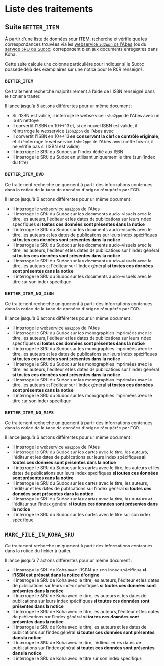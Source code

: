 # Liste des traitements

## Suite `BETTER_ITEM`

À partir d'une liste de données pour ITEM, recherche et vérifie que les correspondances trouvées via les [webservice `id2ppn` de l'Abes](https://documentation.abes.fr/sudoc/manuels/administration/aidewebservices/index.html#isbn2ppn) (ou du [service SRU du Sudoc](https://abes.fr/reseau-sudoc/reutiliser-les-donnees-sudoc/service-sru/)) correpondent bien aux documents enregistrés dans Koha.

Cette suite calcule une colonne particulière pour indiquer si le Sudoc possède déjà des exemplaires sur une notice pour le RCR renseigné.

### `BETTER_ITEM`

Ce traitement recherche majoritairement à l'aide de l'ISBN renseigné dans le fichier à traiter.

Il lance jusqu'à 5 actions différentes pour un même document :

* Si l'ISBN est valide, il interroge le webservice `isbn2ppn` de l'Abes avec un ISBN nettoyé
* Il convertit l'ISBN en 10<->13 et, si ce nouvel ISBN est valide, il réinterroge le webservice `isbn2ppn` de l'Abes avec
* Il convertit l'ISBN en 10<->13 __en conservant la clef de contrôle originale__, et il réinterroge le webservice `isbn2ppn` de l'Abes avec (cette fois-ci, il ne vérifie pas si l'ISBN est valide)
* Il interroge le SRU du Sudoc sur l'index dédié aux ISBN
* Il interroge le SRU du Sudoc en utilisant uniquement le titre (sur l'index du titre)

### `BETTER_ITEM_DVD`

Ce traitement recherche uniquement à partir des informations contenues dans la notice de la base de données d'origine récupérée par FCR.

Il lance jusqu'à 6 actions différentes pour un même document :

* Il interroge le webservice `ean2ppn` de l'Abes
* Il interroge le SRU du Sudoc sur les documents audio-visuels avec le titre, les auteurs, l'éditeur et les dates de publications sur leurs index spécifiques __si toutes ces données sont présentes dans la notice__
* Il interroge le SRU du Sudoc sur les documents audio-visuels avec le titre, les auteurs et les dates de publications sur leurs index spécifiques __si toutes ces données sont présentes dans la notice__
* Il interroge le SRU du Sudoc sur les documents audio-visuels avec le titre, les auteurs, l'éditeur et les dates de publications sur l'index général __si toutes ces données sont présentes dans la notice__
* Il interroge le SRU du Sudoc sur les documents audio-visuels avec le titre, les auteurs et l'éditeur sur l'index général __si toutes ces données sont présentes dans la notice__
* Il interroge le SRU du Sudoc sur les documents audio-visuels avec le titre sur son index spécifique

### `BETTER_ITEM_NO_ISBN`

Ce traitement recherche uniquement à partir des informations contenues dans la notice de la base de données d'origine récupérée par FCR.

Il lance jusqu'à 6 actions différentes pour un même document :

* Il interroge le webservice `ean2ppn` de l'Abes
* Il interroge le SRU du Sudoc sur les monographies imprimées avec le titre, les auteurs, l'éditeur et les dates de publications sur leurs index spécifiques __si toutes ces données sont présentes dans la notice__
* Il interroge le SRU du Sudoc sur les monographies imprimées avec le titre, les auteurs et les dates de publications sur leurs index spécifiques __si toutes ces données sont présentes dans la notice__
* Il interroge le SRU du Sudoc sur les monographies imprimées avec le titre, les auteurs, l'éditeur et les dates de publications sur l'index général __si toutes ces données sont présentes dans la notice__
* Il interroge le SRU du Sudoc sur les monographies imprimées avec le titre, les auteurs et l'éditeur sur l'index général __si toutes ces données sont présentes dans la notice__
* Il interroge le SRU du Sudoc sur les monographies imprimées avec le titre sur son index spécifique

### `BETTER_ITEM_NO_MAPS`

Ce traitement recherche uniquement à partir des informations contenues dans la notice de la base de données d'origine récupérée par FCR.

Il lance jusqu'à 6 actions différentes pour un même document :

* Il interroge le webservice `ean2ppn` de l'Abes
* Il interroge le SRU du Sudoc sur les cartes avec le titre, les auteurs, l'éditeur et les dates de publications sur leurs index spécifiques __si toutes ces données sont présentes dans la notice__
* Il interroge le SRU du Sudoc sur les cartes avec le titre, les auteurs et les dates de publications sur leurs index spécifiques __si toutes ces données sont présentes dans la notice__
* Il interroge le SRU du Sudoc sur les cartes avec le titre, les auteurs, l'éditeur et les dates de publications sur l'index général __si toutes ces données sont présentes dans la notice__
* Il interroge le SRU du Sudoc sur les cartes avec le titre, les auteurs et l'éditeur sur l'index général __si toutes ces données sont présentes dans la notice__
* Il interroge le SRU du Sudoc sur les cartes avec le titre sur son index spécifique

## `MARC_FILE_IN_KOHA_SRU`

Ce traitement recherche uniquement à partir des informations contenues dans la notice du fichier à traiter.

Il lance jusqu'à 7 actions différentes pour un même document :

* Il interroge le SRU de Koha avec l'ISBN sur son index spécifique __si l'ISBN est présent dans la notice d'origine__
* Il interroge le SRU de Koha avec le titre, les auteurs, l'éditeur et les dates de publications sur leurs index spécifiques __si toutes ces données sont présentes dans la notice__
* Il interroge le SRU de Koha avec le titre, les auteurs et les dates de publications sur leurs index spécifiques __si toutes ces données sont présentes dans la notice__
* Il interroge le SRU de Koha avec le titre, les auteurs, l'éditeur et les dates de publications sur l'index général __si toutes ces données sont présentes dans la notice__
* Il interroge le SRU de Koha avec le titre, les auteurs et les dates de publications sur l'index général __si toutes ces données sont présentes dans la notice__
* Il interroge le SRU de Koha avec le titre, l'éditeur et les dates de publications sur l'index général __si toutes ces données sont présentes dans la notice__
* Il interroge le SRU de Koha avec le titre sur son index spécifique